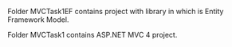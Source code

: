 Folder MVCTask1EF contains project with library in which is Entity Framework Model.

Folder MVCTask1 contains ASP.NET MVC 4 project.
